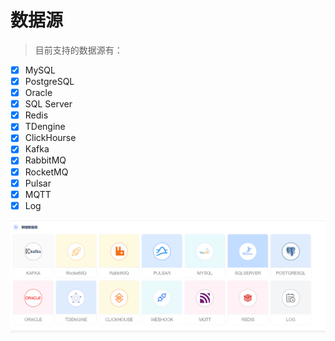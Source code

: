 # 数据源
> 目前支持的数据源有：

- [x] MySQL
- [x] PostgreSQL
- [x] Oracle
- [x] SQL Server
- [x] Redis
- [x] TDengine
- [x] ClickHourse
- [x] Kafka
- [x] RabbitMQ
- [x] RocketMQ
- [x] Pulsar
- [x] MQTT
- [x] Log

![img.png](../../../../assets/images/vs/datasimg.png)